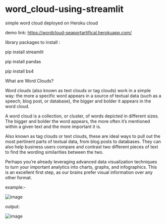 # word_cloud-using-streamlit

simple word cloud deployed on Heroku cloud

demo link:  https://wordcloud-seaportartifical.herokuapp.com/

library packages to install :

pip install streamlit

pip install pandas

pip install bs4

What are Word Clouds?

Word clouds (also known as text clouds or tag clouds) work in a simple way: the more a specific word appears in a source of textual data (such as a speech, blog post, or database), the bigger and bolder it appears in the word cloud.

A word cloud is a collection, or cluster, of words depicted in different sizes. The bigger and bolder the word appears, the more often it’s mentioned within a given text and the more important it is.

Also known as tag clouds or text clouds, these are ideal ways to pull out the most pertinent parts of textual data, from blog posts to databases. They can also help business users compare and contrast two different pieces of text to find the wording similarities between the two.

Perhaps you’re already leveraging advanced data visualization techniques to turn your important analytics into charts, graphs, and infographics. This is an excellent first step, as our brains prefer visual information over any other format.

example:-

![image](https://user-images.githubusercontent.com/86100724/145957712-2dfcf891-9363-46a1-9aba-9cf3b6193218.png)



output:

![image](https://user-images.githubusercontent.com/86100724/145958659-5e1ac506-0e25-4422-bc75-21315b4a295e.png)








